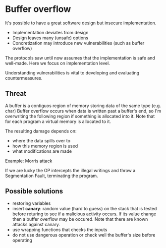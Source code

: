 # Buffer overflow

It's possible to have a great software design but insecure implementation.
- Implementation deviates from design
- Design leaves many (unsafe) options
- Concretization may introduce new vulnerabilities (such as buffer overflow)

The protocols saw until now assumes that the implementation is safe and well-made. Here we focus on implementation level.

Understanding vulnerabilities is vital to developing and evaluating countermeasures.

## Threat

A buffer is a contiguos region of memory storing data of the same type (e.g. char)
Buffer overflow occurs when data is written past a buffer's end, so I'm overwriting the following region if something is allocated into it. Note that for each program a virtual memory is allocated to it.

The resulting damage depends on:
- where the data spills over to
- how this memory region is used
- what modifications are made

Example: Morris attack

If we are lucky the OP intercepts the illegal writings and throw a Segmentation Fault, terminating the program.

## Possible solutions

- restoring variables
- insert **canary**: random value (hard to guess) on the stack that is tested before returing to see if a malicious activity occurs. If its value change then a buffer overflow may be occured. Note that there are known attacks against canary.
- use wrapping functions that checks the inputs
- do not use dangerous operation or check well the buffer's size before operating

